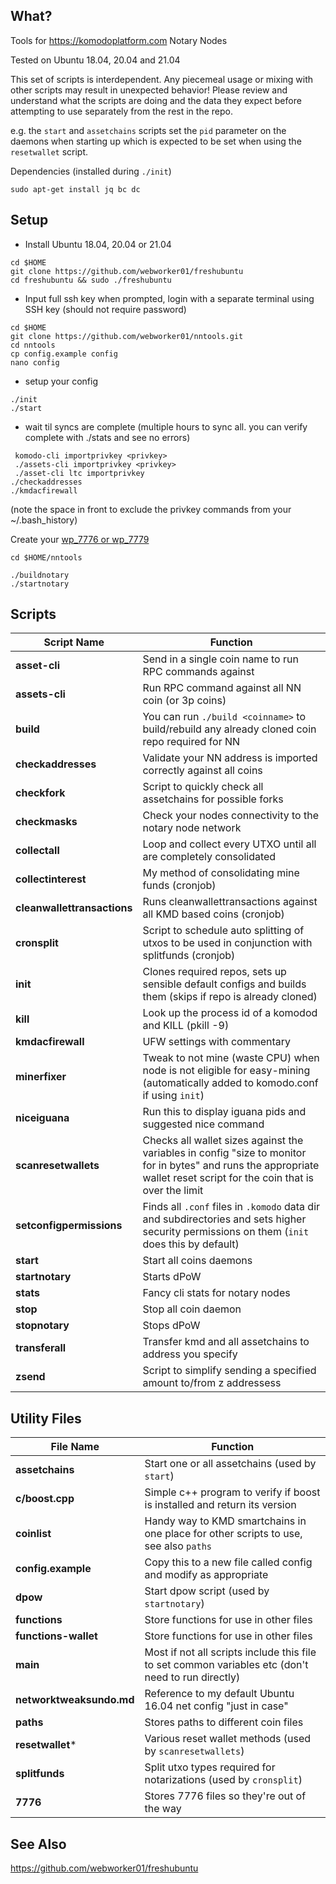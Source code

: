 What?
--------

Tools for https://komodoplatform.com Notary Nodes

Tested on Ubuntu 18.04, 20.04 and 21.04

This set of scripts is interdependent. Any piecemeal usage or mixing with other scripts may result in unexpected behavior!  Please review and understand what the scripts are doing and the data they expect before attempting to use separately from the rest in the repo.

e.g. the `start` and `assetchains` scripts set the `pid` parameter on the daemons when starting up which is expected to be set when using the `resetwallet` script.

Dependencies (installed during `./init`)
```
sudo apt-get install jq bc dc
```

Setup
--------

* Install Ubuntu 18.04, 20.04 or 21.04

```
cd $HOME
git clone https://github.com/webworker01/freshubuntu
cd freshubuntu && sudo ./freshubuntu
```
* Input full ssh key when prompted, login with a separate terminal using SSH key (should not require password)
```
cd $HOME
git clone https://github.com/webworker01/nntools.git
cd nntools
cp config.example config
nano config
```
 * setup your config

```
./init
./start
```

* wait til syncs are complete (multiple hours to sync all. you can verify complete with ./stats and see no errors)
```
 komodo-cli importprivkey <privkey>
 ./assets-cli importprivkey <privkey>
 ./asset-cli ltc importprivkey
./checkaddresses
./kmdacfirewall
```
(note the space in front to exclude the privkey commands from your ~/.bash_history)

Create your [wp_7776 or wp_7779](https://docs.komodoplatform.com/notary/setup-Komodo-Notary-Node.html#create-wp-7776)

```
cd $HOME/nntools

./buildnotary
./startnotary
```

Scripts
--------

Script Name | Function
----------- | --------
**asset-cli** | Send in a single coin name to run RPC commands against
**assets-cli** | Run RPC command against all NN coin (or 3p coins)
**build** | You can run `./build <coinname>` to build/rebuild any already cloned coin repo required for NN
**checkaddresses** | Validate your NN address is imported correctly against all coins
**checkfork** | Script to quickly check all assetchains for possible forks
**checkmasks** | Check your nodes connectivity to the notary node network
**collectall** | Loop and collect every UTXO until all are completely consolidated
**collectinterest** | My method of consolidating mine funds (cronjob)
**cleanwallettransactions** | Runs cleanwallettransactions against all KMD based coins (cronjob)
**cronsplit** | Script to schedule auto splitting of utxos to be used in conjunction with splitfunds (cronjob)
**init** | Clones required repos, sets up sensible default configs and builds them (skips if repo is already cloned)
**kill** | Look up the process id of a komodod and KILL (pkill -9)
**kmdacfirewall** | UFW settings with commentary
**minerfixer** | Tweak to not mine (waste CPU) when node is not eligible for easy-mining (automatically added to komodo.conf if using `init`)
**niceiguana** | Run this to display iguana pids and suggested nice command
**scanresetwallets** | Checks all wallet sizes against the variables in config "size to monitor for in bytes" and runs the appropriate wallet reset script for the coin that is over the limit
**setconfigpermissions** | Finds all `.conf` files in `.komodo` data dir and subdirectories and sets higher security permissions on them (`init` does this by default)
**start** | Start all coins daemons
**startnotary** | Starts dPoW
**stats** | Fancy cli stats for notary nodes
**stop** | Stop all coin daemon
**stopnotary** | Stops dPoW
**transferall** | Transfer kmd and all assetchains to address you specify
**zsend** | Script to simplify sending a specified amount to/from z addressess

Utility Files
---------
File Name | Function
----------- | --------
**assetchains** | Start one or all assetchains (used by `start`)
**c/boost.cpp** | Simple c++ program to verify if boost is installed and return its version
**coinlist** | Handy way to KMD smartchains in one place for other scripts to use, see also `paths`
**config.example** | Copy this to a new file called config and modify as appropriate
**dpow** | Start dpow script (used by `startnotary`)
**functions** | Store functions for use in other files
**functions-wallet** | Store functions for use in other files
**main** | Most if not all scripts include this file to set common variables etc (don't need to run directly)
**networktweaksundo.md** | Reference to my default Ubuntu 16.04 net config "just in case"
**paths** | Stores paths to different coin files
**resetwallet*** | Various reset wallet methods (used by `scanresetwallets`)
**splitfunds** | Split utxo types required for notarizations (used by `cronsplit`)
**7776** | Stores 7776 files so they're out of the way

See Also
----------
https://github.com/webworker01/freshubuntu
